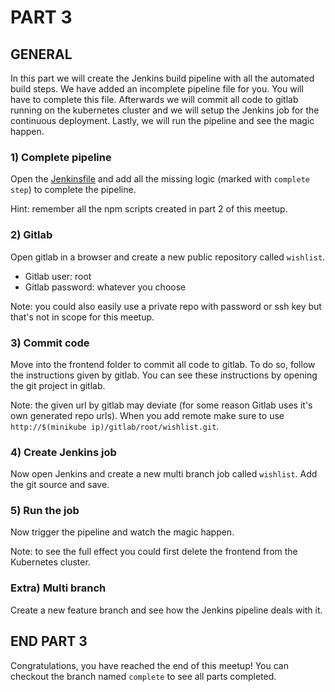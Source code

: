 PART 3
======

## GENERAL
In this part we will create the Jenkins build pipeline with all the automated build steps. We have added an incomplete 
pipeline file for you. You will have to complete this file. Afterwards we will commit all code to gitlab running on the 
kubernetes cluster and we will setup the Jenkins job for the continuous deployment. Lastly, we will run the pipeline 
and see the magic happen.   

### 1) Complete pipeline
Open the [Jenkinsfile](./frontend/Jenkinsfile) and add all the missing logic (marked with `complete step`) to complete 
the pipeline. 

Hint: remember all the npm scripts created in part 2 of this meetup.

### 2) Gitlab
Open gitlab in a browser and create a new public repository called `wishlist`.
* Gitlab user: root
* Gitlab password: whatever you choose

Note: you could also easily use a private repo with password or ssh key but that's not in scope for this meetup.

### 3) Commit code
Move into the frontend folder to commit all code to gitlab. To do so, follow the instructions given by gitlab. You can
see these instructions by opening the git project in gitlab.

Note: the given url by gitlab may deviate (for some reason Gitlab uses it's own generated repo urls). When you add 
remote make sure to use `http://$(minikube ip)/gitlab/root/wishlist.git`.  

### 4) Create Jenkins job
Now open Jenkins and create a new multi branch job called `wishlist`. Add the git source and save.

### 5) Run the job
Now trigger the pipeline and watch the magic happen.

Note: to see the full effect you could first delete the frontend from the Kubernetes cluster.

### Extra) Multi branch
Create a new feature branch and see how the Jenkins pipeline deals with it. 

## END PART 3
Congratulations, you have reached the end of this meetup! You can checkout the branch named `complete` to see all parts
completed.